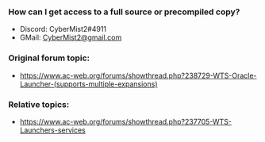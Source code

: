 ### How can I get access to a full source or precompiled copy?
 - Discord: CyberMist2#4911
 - GMail: CyberMist2@gmail.com

### Original forum topic:
 - https://www.ac-web.org/forums/showthread.php?238729-WTS-Oracle-Launcher-(supports-multiple-expansions)
 
### Relative topics:
 - https://www.ac-web.org/forums/showthread.php?237705-WTS-Launchers-services
